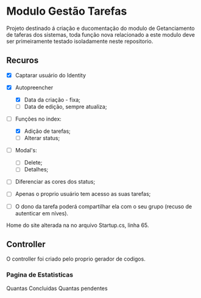 # Modulo Gestão Tarefas

Projeto destinado á criação e ducomentação do modulo de Getanciamento de taferas dos sistemas, toda função nova relacionado a este modulo deve ser primeiramente testado isoladamente neste repositorio. 

## Recuros
- [x] Captarar usuário do Identity
- [X] Autopreencher 
  - [X] Data da criação - fixa; 
  - [ ] Data de edição, sempre atualiza;
- [ ] Funções no index:
  - [X] Adição de tarefas;
  - [ ] Alterar status;
- [ ] Modal's:
  - [ ] Delete;
  - [ ] Detalhes;
- [ ] Diferenciar as cores dos status;
- [ ] Apenas o proprio usuário tem acesso as suas tarefas;
- [ ] O dono da tarefa poderá compartilhar ela com o seu  grupo (recuso de autenticar em níves).



Home do site alterada na no arquivo Startup.cs, linha 65.

## Controller

O controller foi criado pelo proprio gerador de codigos.

### Pagina de Estatisticas
Quantas Concluidas 
Quantas pendentes
